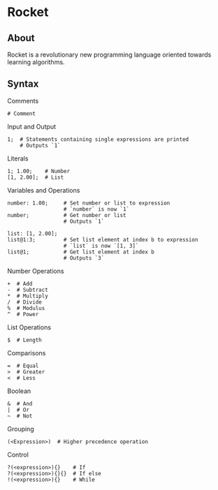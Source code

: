 Rocket
======

About
-----
Rocket is a revolutionary new programming language oriented towards learning algorithms.

Syntax
------

Comments
	
	# Comment

Input and Output
	
	1;  # Statements containing single expressions are printed
	    # Outputs `1`
	
Literals
	
	1; 1.00;    # Number
	[1, 2.00];  # List

Variables and Operations

	number: 1.00;     # Set number or list to expression
	                  # `number` is now `1`
	number;           # Get number or list
	                  # Outputs `1`
	                  
	list: [1, 2.00];
	list@1:3;         # Set list element at index b to expression
	                  # `list` is now `[1, 3]`
	list@1;           # Get list element at index b
	                  # Outputs `3`

Number Operations

	+  # Add
	-  # Subtract
	*  # Multiply
	/  # Divide
	%  # Modulus
	^  # Power

List Operations

	$  # Length

Comparisons

	=  # Equal 
	>  # Greater
	<  # Less

Boolean

	&  # And
	|  # Or
	~  # Not

Grouping

	(<Expression>)  # Higher precedence operation

Control

	?(<expression>){}    # If
	?(<expression>){}{}  # If else
	!(<expression>){}    # While